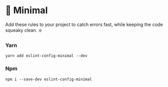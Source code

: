 # :triangular_ruler: Minimal

Add these rules to your project to catch errors fast, while keeping the code squeaky clean. :sparkle:

### Yarn

```
yarn add eslint-config-minimal --dev
```

### Npm

```
npm i --save-dev eslint-config-minimal
```

